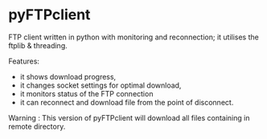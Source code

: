 pyFTPclient
===========

FTP client written in python with monitoring and reconnection; it utilises the ftplib & threading.

Features:
- it shows download progress,
- it changes socket settings for optimal download,  
- it monitors status of the FTP connection
- it can reconnect and download file from the point of disconnect.

Warning : This version of pyFTPclient will download all files containing in remote directory.

